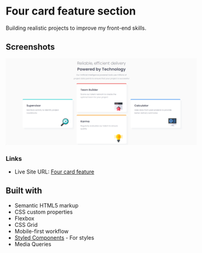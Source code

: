 # Four card feature section

Building realistic projects to improve my front-end skills.

## Screenshots

![](screenshots/ss-desktop.png)

### Links

- Live Site URL: [Four card feature](https://social-pr00f.netlify.app/)

## Built with

- Semantic HTML5 markup
- CSS custom properties
- Flexbox
- CSS Grid
- Mobile-first workflow
- [Styled Components](https://styled-components.com/) - For styles
- Media Queries
